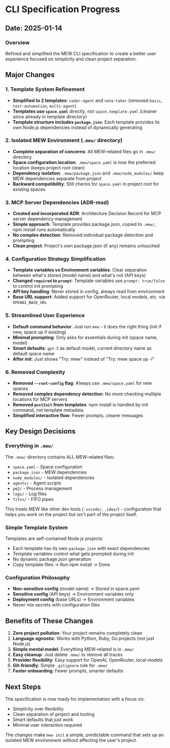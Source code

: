 # CLI Specification Progress

## Date: 2025-01-14

### Overview
Refined and simplified the MEW CLI specification to create a better user experience focused on simplicity and clean project separation.

## Major Changes

### 1. Template System Refinement
- **Simplified to 2 templates**: `coder-agent` and `note-taker` (removed `basic`, `test-automation`, `multi-agent`)
- **Templates use `space.yaml`** directly, not `space.template.yaml` (cleaner since already in template directory)
- **Template structure includes `package.json`**: Each template provides its own Node.js dependencies instead of dynamically generating

### 2. Isolated MEW Environment (`.mew/` directory)
- **Complete separation of concerns**: All MEW-related files go in `.mew/` directory
- **Space configuration location**: `.mew/space.yaml` is now the preferred location (keeps project root clean)
- **Dependency isolation**: `.mew/package.json` and `.mew/node_modules/` keep MEW dependencies separate from project
- **Backward compatibility**: Still checks for `space.yaml` in project root for existing spaces

### 3. MCP Server Dependencies (ADR-msd)
- **Created and incorporated ADR**: Architecture Decision Record for MCP server dependency management
- **Simple approach**: Template provides package.json, copied to `.mew/`, npm install runs automatically
- **No complex detection**: Removed individual package detection and prompting
- **Clean project**: Project's own package.json (if any) remains untouched

### 4. Configuration Strategy Simplification
- **Template variables vs Environment variables**: Clear separation between what's stored (model name) and what's not (API keys)
- **Changed `required` to `prompt`**: Template variables use `prompt: true/false` to control init prompting
- **API key handling**: Never stored in config, always read from environment
- **Base URL support**: Added support for OpenRouter, local models, etc. via `OPENAI_BASE_URL`

### 5. Streamlined User Experience
- **Default command behavior**: Just run `mew` - it does the right thing (init if new, space up if existing)
- **Minimal prompting**: Only asks for essentials during init (space name, model)
- **Smart defaults**: `gpt-5` as default model, current directory name as default space name
- **After init**: Just shows "Try: mew" instead of "Try: mew space up -i"

### 6. Removed Complexity
- **Removed `--root-config` flag**: Always use `.mew/space.yaml` for new spaces
- **Removed complex dependency detection**: No more checking multiple locations for MCP servers
- **Removed `postInit` from templates**: npm install is handled by init command, not template metadata
- **Simplified interactive flow**: Fewer prompts, clearer messages

## Key Design Decisions

### Everything in `.mew/`
The `.mew/` directory contains ALL MEW-related files:
- `space.yaml` - Space configuration
- `package.json` - MEW dependencies
- `node_modules/` - Isolated dependencies
- `agents/` - Agent scripts
- `pm2/` - Process management
- `logs/` - Log files
- `fifos/` - FIFO pipes

This treats MEW like other dev tools (`.vscode/`, `.idea/`) - configuration that helps you work on the project but isn't part of the project itself.

### Simple Template System
Templates are self-contained Node.js projects:
- Each template has its own `package.json` with exact dependencies
- Template variables control what gets prompted during init
- No dynamic package.json generation
- Copy template files → Run npm install → Done

### Configuration Philosophy
- **Non-sensitive config** (model name) → Stored in space.yaml
- **Sensitive config** (API keys) → Environment variables only
- **Deployment config** (base URLs) → Environment variables
- Never mix secrets with configuration files

## Benefits of These Changes

1. **Zero project pollution**: Your project remains completely clean
2. **Language agnostic**: Works with Python, Ruby, Go projects (not just Node.js)
3. **Simple mental model**: Everything MEW-related is in `.mew/`
4. **Easy cleanup**: Just delete `.mew/` to remove all traces
5. **Provider flexibility**: Easy support for OpenAI, OpenRouter, local models
6. **Git-friendly**: Simple `.gitignore` rule for `.mew/`
7. **Faster onboarding**: Fewer prompts, smarter defaults

## Next Steps

The specification is now ready for implementation with a focus on:
- Simplicity over flexibility
- Clean separation of project and tooling
- Smart defaults that just work
- Minimal user interaction required

The changes make `mew init` a simple, predictable command that sets up an isolated MEW environment without affecting the user's project.